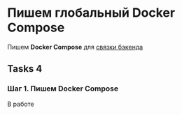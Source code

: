 # Пишем глобальный Docker Compose

Пишем **Docker Compose** для [связки бэкенда](https://github.com/lamjob1993/linux-monitoring/blob/main/Introduction_monitoring/1.%20%D0%92%D0%B2%D0%B5%D0%B4%D0%B5%D0%BD%D0%B8%D0%B5.md#6-%D1%81%D1%85%D0%B5%D0%BC%D0%B0-%D0%B2%D0%B7%D0%B0%D0%B8%D0%BC%D0%BE%D0%B4%D0%B5%D0%B9%D1%81%D1%82%D0%B2%D0%B8%D1%8F-%D0%BA%D0%BE%D0%BC%D0%BF%D0%BE%D0%BD%D0%B5%D0%BD%D1%82%D0%BE%D0%B2-%D0%BD%D0%B0%D1%88%D0%B5%D0%B3%D0%BE-%D0%B1%D1%83%D0%B4%D1%83%D1%89%D0%B5%D0%B3%D0%BE-%D1%81%D1%82%D0%B5%D0%BA%D0%B0)

## Tasks 4

### Шаг 1. Пишем **Docker Compose**
В работе
